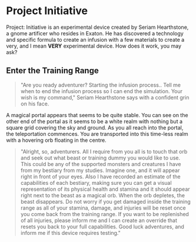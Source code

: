 # Project Initiative
Project: Initiative is an experimental device created by Seriam Hearthstone, a gnome artificer who resides in Exaton. He has discovered a technology and specific formula to create an infusion with a few materials to create a very, and I mean **VERY** experimental device. How does it work, you may ask?

## Enter the Training Range
> "Are you ready adventurer? Starting the infusion process.. Tell me when to end the infusion process so I can end the simulation. Your wish is my command," Seriam Hearthstone says with a confident grin on his face.

A magical portal appears that seems to be quite stable. You can see on the other end of the portal as it seems to be a white realm with nothing but a square grid covering the sky and ground. As you all reach into the portal, the teleportation commences. You are transported into this time-less realm with a hovering orb floating in the centre. 

> "Alright, so, adventurers. All I require from you all is to touch that orb and seek out what beast or training dummy you would like to use. This could be any of the supported monsters and creatures I have from my bestiary from my studies. Imagine one, and it will appear right in front of your eyes. Also I have recorded an estimate of the capabilities of each bestiary, making sure you can get a visual representation of its physical health and stamina and it should appear right next to the beast as a magical orb. When the orb depletes, the beast disappears. Do not worry if you get damaged inside the training range as all of your stamina, damage, and injuries will be reset once you come back from the training range. If you want to be replenished of all injuries, please inform me and I can create an override that resets you back to your full capabilities. Good luck adventures, and inform me if this device requires testing."